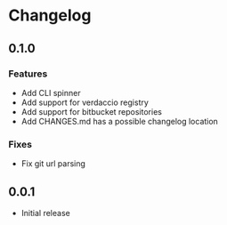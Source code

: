 # Changelog

## 0.1.0

### Features

* Add CLI spinner
* Add support for verdaccio registry
* Add support for bitbucket repositories
* Add CHANGES.md has a possible changelog location

### Fixes

* Fix git url parsing

## 0.0.1

* Initial release
